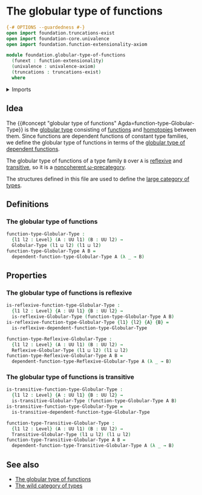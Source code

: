 # The globular type of functions

```agda
{-# OPTIONS --guardedness #-}
open import foundation.truncations-exist
open import foundation-core.univalence
open import foundation.function-extensionality-axiom

module foundation.globular-type-of-functions
  (funext : function-extensionality)
  (univalence : univalence-axiom)
  (truncations : truncations-exist)
  where
```

<details><summary>Imports</summary>

```agda
open import foundation.globular-type-of-dependent-functions funext univalence truncations
open import foundation.universe-levels

open import foundation-core.homotopies

open import globular-types.globular-types
open import globular-types.reflexive-globular-types funext univalence truncations
open import globular-types.transitive-globular-types funext univalence truncations
```

</details>

## Idea

The {{#concept "globular type of functions" Agda=function-type-Globular-Type}}
is the [globular type](globular-types.globular-types.md) consisting of
[functions](foundation.function-types.md) and
[homotopies](foundation-core.homotopies.md) between them. Since functions are
dependent functions of constant type families, we define the globular type of
functions in terms of the
[globular type of dependent functions](foundation.globular-type-of-dependent-functions.md).

The globular type of functions of a type family `B` over `A` is
[reflexive](globular-types.reflexive-globular-types.md) and
[transitive](globular-types.transitive-globular-types.md), so it is a
[noncoherent ω-precategory](wild-category-theory.noncoherent-omega-precategories.md).

The structures defined in this file are used to define the
[large category of types](foundation.wild-category-of-types.md).

## Definitions

### The globular type of functions

```agda
function-type-Globular-Type :
  {l1 l2 : Level} (A : UU l1) (B : UU l2) →
  Globular-Type (l1 ⊔ l2) (l1 ⊔ l2)
function-type-Globular-Type A B =
  dependent-function-type-Globular-Type A (λ _ → B)
```

## Properties

### The globular type of functions is reflexive

```agda
is-reflexive-function-type-Globular-Type :
  {l1 l2 : Level} {A : UU l1} {B : UU l2} →
  is-reflexive-Globular-Type (function-type-Globular-Type A B)
is-reflexive-function-type-Globular-Type {l1} {l2} {A} {B} =
  is-reflexive-dependent-function-type-Globular-Type

function-type-Reflexive-Globular-Type :
  {l1 l2 : Level} (A : UU l1) (B : UU l2) →
  Reflexive-Globular-Type (l1 ⊔ l2) (l1 ⊔ l2)
function-type-Reflexive-Globular-Type A B =
  dependent-function-type-Reflexive-Globular-Type A (λ _ → B)
```

### The globular type of functions is transitive

```agda
is-transitive-function-type-Globular-Type :
  {l1 l2 : Level} {A : UU l1} {B : UU l2} →
  is-transitive-Globular-Type (function-type-Globular-Type A B)
is-transitive-function-type-Globular-Type =
  is-transitive-dependent-function-type-Globular-Type

function-type-Transitive-Globular-Type :
  {l1 l2 : Level} (A : UU l1) (B : UU l2) →
  Transitive-Globular-Type (l1 ⊔ l2) (l1 ⊔ l2)
function-type-Transitive-Globular-Type A B =
  dependent-function-type-Transitive-Globular-Type A (λ _ → B)
```

## See also

- [The globular type of functions](foundation.globular-type-of-functions.md)
- [The wild category of types](foundation.wild-category-of-types.md)
